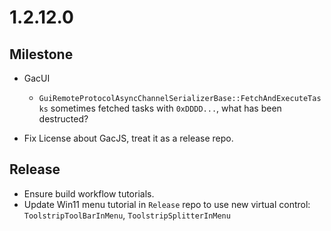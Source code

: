 # 1.2.12.0

## Milestone

- GacUI
  - `GuiRemoteProtocolAsyncChannelSerializerBase::FetchAndExecuteTasks` sometimes fetched tasks with `0xDDDD...`, what has been destructed?

- Fix License about GacJS, treat it as a release repo.

## Release

- Ensure build workflow tutorials.
- Update Win11 menu tutorial in `Release` repo to use new virtual control: `ToolstripToolBarInMenu`, `ToolstripSplitterInMenu`
